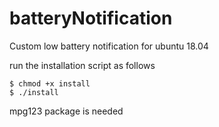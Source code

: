 # batteryNotification
Custom low battery notification for ubuntu 18.04

run the installation script as follows

	$ chmod +x install
	$ ./install

mpg123 package is needed
